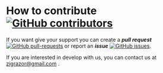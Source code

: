# How to contribute [![GitHub contributors](https://img.shields.io/github/contributors/ZigRazor/PyStateMachine.svg)](https://GitHub.com/ZigRazor/PyStateMachine/graphs/contributors/)
If you want give your support you can create a ***pull request***   [![GitHub pull-requests](https://img.shields.io/github/issues-pr/ZigRazor/PyStateMachine.svg)](https://GitHub.com/ZigRazor/PyStateMachine/pull/) or report an ***issue***  [![GitHub issues](https://img.shields.io/github/issues/ZigRazor/PyStateMachine.svg)](https://GitHub.com/ZigRazor/PyStateMachine/issues/).

If you are interested in develop with us, you can contact us at zigrazor@gmail.com .
